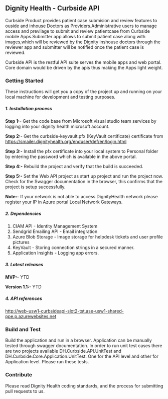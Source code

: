 ﻿## Dignity Health - Curbside API

Curbside Product provides patient case submision and review features to ouside and inhouse Doctors as Providers.Administrative users to manage access and previlage to submit and review patientcase from Curbside mobile Apps.Submitter app allows to submit patient case along with images,which will be reviewed by the Dignity inshouse doctors through the reviewer app and submitter will be notified once the patient case is reviewed. 

Curbside API is the restful API suite serves the mobile apps and web portal. Core domain would be driven by the apis thus making the Apps light weight.  



### Getting Started

These instructions will get you a copy of the project up and 
running on your local machine for development and testing purposes.

 ##### 1. Installation process

**Step 1:-** Get the code base from Microsoft visual studio team services by logging into
your dignity health microsoft account.

**Step 2:-** Get the curbside-keyvault.pfx (KeyVault certificate) certificate from https://smailer.dignityhealth.org/enduser/def/en/login.html

**Step 3:-** Install the pfx certificate into your local system to Personal folder by entering
the password which is available in the above portal.

**Step 4:-** Rebuild the project and verify that the build is succeeded.
    	
**Step 5:-** Set the Web API project as start up project and run the project now. Check for the Swagger documentation in the browser, this
confirms that the project is setup successfully.

**Note:-** If your network is not able to access DignityHealth network please register your IP
in Azure portal Local Network Gateways.



##### 2. Dependencies

 1. CIAM API - Identity Management System 
 2. Sendgrid Emailing API - Email integration
 3. Azure Blob Storage - Image storage for helpdesk tickets and user profile pictures
 4. KeyVault - Storing connection strings in a secured manner.
 5. Application Insights - Logging app errors.

##### 3. Latest releases

**MVP:-** YTD

**Version 1.1:-**  YTD

##### 4. API references

http://web-usw1-curbsideapi-slot2-tst.ase-usw1-shared-ppe.p.azurewebsites.net

### Build and Test

Build the application and run in a browser. Application can be manually tested through swagger documentation. 
In order to run unit test cases there are two projects available DH.Curbside.API.UnitTest and DH.Curbside.Core.Application.UnitTest. One for the 
API level and other for Application level. Please run these tests.

### Contribute

 Please read Dignity Health coding standards, and the process for submitting pull requests to us.